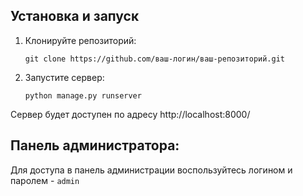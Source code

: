 ## Установка и запуск

1. Клонируйте репозиторий: 
   ```
   git clone https://github.com/ваш-логин/ваш-репозиторий.git
   ```
2. Запустите сервер:
   ```
   python manage.py runserver
   ```

Сервер будет доступен по адресу http://localhost:8000/

## Панель администратора:
  Для доступа в панель администрации воспользуйтесь логином и паролем - ```admin```
